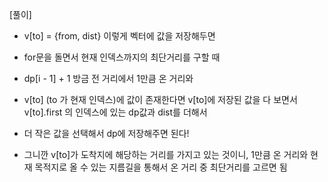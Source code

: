 [풀이]

- v[to] = {from, dist} 이렇게 벡터에 값을 저장해두면
- for문을 돌면서 현재 인덱스까지의 최단거리를 구할 때
- dp[i - 1] + 1 방금 전 거리에서 1만큼 온 거리와
- v[to] (to 가 현재 인덱스)에 값이 존재한다면 v[to]에 저장된 값을 다 보면서 v[to].first 의 인덱스에 있는 dp값과 dist를 더해서
- 더 작은 값을 선택해서 dp에 저장해주면 된다!

- 그니깐 v[to]가 도착지에 해당하는 거리를 가지고 있는 것이니, 1만큼 온 거리와 현재 목적지로 올 수 있는 지름길을 통해서 온 거리 중 최단거리를 고르면 됨